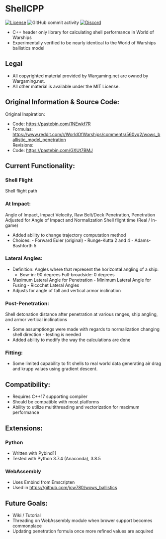 # ShellCPP
[![License](https://img.shields.io/github/license/jcw780/ShellCPP)](./LICENSE)
![GitHub commit activity](https://img.shields.io/github/commit-activity/y/jcw780/ShellCPP?style=plastic)
[![Discord](https://discordapp.com/api/guilds/731224331136532531/widget.png)](https://discord.gg/fpDB9y5)
- C++ header only library for calculating shell performance in World of Warships
- Experimentally verified to be nearly identical to the World of Warships ballistics model
## Legal
- All copyrighted material provided by Wargaming.net are owned by Wargaming.net.
- All other material is available under the MIT License.
## Original Information & Source Code:
Original Inspiration:
- Code: https://pastebin.com/1NEwkf7R
- Formulas: https://www.reddit.com/r/WorldOfWarships/comments/560yg2/wows_ballistic_model_penetration <br/>
Revisions:
- Code: https://pastebin.com/GXUt7BMJ
## Current Functionality:
### Shell Flight
Shell flight path
### At Impact:
Angle of Impact, Impact Velocity, Raw Belt/Deck Penetration, Penetration Adjusted for Angle of Impact and Normalization
Shell flight time (Real / In-game)
- Added ability to change trajectory computation method 
- Choices: - Forward Euler (original) - Runge-Kutta 2 and 4 - Adams-Bashforth 5
### Lateral Angles: 
- Definition: Angles where that represent the horizontal angling of a ship:
  + Bow-in: 90 degrees Full-broadside: 0 degrees
- Maximum Lateral Angle for Penetration - Minimum Lateral Angle for Fusing - Ricochet Lateral Angles
- Adjusts for angle of fall and vertical armor inclination
### Post-Penetration:
Shell detonation distance after penetration at various ranges, ship angling, and armor vertical inclinations
- Some assumptiongs were made with regards to normalization changing shell direction - testing is needed
- Added ability to modify the way the calculations are done 
### Fitting:
- Some limited capability to fit shells to real world data generating air drag and krupp values using gradient descent. 
## Compatibility:
- Requires C++17 supporting compiler
- Should be compatible with most platforms 
- Ability to utilize multithreading and vectorization for maximum performance
## Extensions:
### Python 
- Written with Pybind11
- Tested with Python 3.7.4 (Anaconda), 3.8.5
### WebAssembly 
- Uses Embind from Emscripten
- Used in https://github.com/jcw780/wows_ballistics
## Future Goals:
- Wiki / Tutorial
- Threading on WebAssembly module when brower support becomes commonplace
- Updating penetration formula once more refined values are acquired



